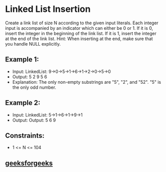 # Linked List Insertion
Create a link list of size N according to the given input literals. Each integer input is accompanied by an indicator which can either be 0 or 1. If it is 0, insert the integer in the beginning of the link list. If it is 1, insert the integer at the end of the link list. 
Hint: When inserting at the end, make sure that you handle NULL explicitly.

## Example 1:

- Input: LinkedList: 9->0->5->1->6->1->2->0->5->0
- Output: 5 2 9 5 6
- Explanation: The only non-empty substrings are "5", "2", and "52". "5" is the only odd number.

## Example 2:

- Input: LinkedList: 5->1->6->1->9->1
- Output: Output: 5 6 9

## Constraints:

- 1 <= N <= 104


## [ geeksforgeeks ](https://www.geeksforgeeks.org/problems/linked-list-insertion-1587115620/0)